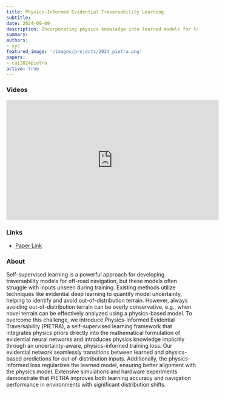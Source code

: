 ```yaml
---
title: Physics-Informed Evidential Traversability Learning
subtitle:
date: 2024-09-09
description: Incorporating physics knowledge into learned models for traversing out-of-distribution terrain
summary:
authors:
- xyc
featured_image: '/images/projects/2024_pietra.png'
papers:
- cai2024pietra
active: true
---
```


### Videos

<iframe width="560" height="315" src="https://www.youtube.com/embed/OTnNZ96oJRk?si=XVb6hxRNVdu8FzeU" title="YouTube video player" frameborder="0" allow="accelerometer; autoplay; clipboard-write; encrypted-media; gyroscope; picture-in-picture; web-share" referrerpolicy="strict-origin-when-cross-origin" allowfullscreen></iframe>

### Links

* [Paper Link](https://www.arxiv.org/abs/2409.03005)


### About

Self-supervised learning is a powerful approach for developing traversability models for off-road navigation, but these models often struggle with inputs unseen during training. Existing methods utilize techniques like evidential deep learning to quantify model uncertainty, helping to identify and avoid out-of-distribution terrain. However, always avoiding out-of-distribution terrain can be overly conservative, e.g., when novel terrain can be effectively analyzed using a physics-based model. To overcome this challenge, we introduce Physics-Informed Evidential Traversability (PIETRA), a self-supervised learning framework that integrates physics priors directly into the mathematical formulation of evidential neural networks and introduces physics knowledge implicitly through an uncertainty-aware, physics-informed training loss. Our evidential network seamlessly transitions between learned and physics-based predictions for out-of-distribution inputs. Additionally, the physics-informed loss regularizes the learned model, ensuring better alignment with the physics model. Extensive simulations and hardware experiments demonstrate that PIETRA improves both learning accuracy and navigation performance in environments with significant distribution shifts.
